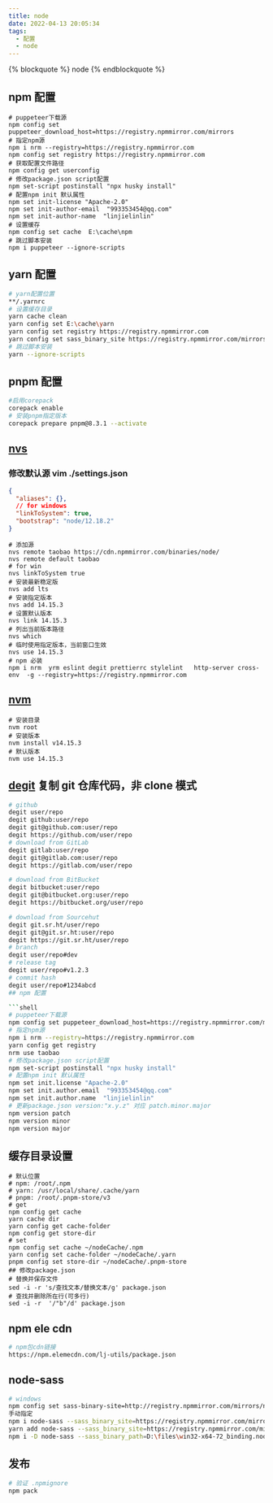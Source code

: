 ```yaml
---
title: node
date: 2022-04-13 20:05:34
tags:
  - 配置
  - node
---
```


{% blockquote %} node {% endblockquote %}

<!--more-->

## npm 配置

```shell
# puppeteer下载源
npm config set puppeteer_download_host=https://registry.npmmirror.com/mirrors
# 指定npm源
npm i nrm --registry=https://registry.npmmirror.com
npm config set registry https://registry.npmmirror.com
# 获取配置文件路径
npm config get userconfig
# 修改package.json script配置
npm set-script postinstall "npx husky install"
# 配置npm init 默认属性
npm set init-license "Apache-2.0"
npm set init-author-email  "993353454@qq.com"
npm set init-author-name  "linjielinlin"
# 设置缓存
npm config set cache  E:\cache\npm
# 跳过脚本安装
npm i puppeteer --ignore-scripts
```

## yarn 配置

```sh
# yarn配置位置
**/.yarnrc
# 设置缓存目录
yarn cache clean
yarn config set E:\cache\yarn
yarn config set registry https://registry.npmmirror.com
yarn config set sass_binary_site https://registry.npmmirror.com/mirrors/node-sass/
# 跳过脚本安装
yarn --ignore-scripts
```

## pnpm 配置

```sh
#启用corepack
corepack enable
# 安装pnpm指定版本
corepack prepare pnpm@8.3.1 --activate
```

## [nvs](https://github.com/jasongin/nvs/releases)

### 修改默认源 vim ./settings.json

```json
{
  "aliases": {},
  // for windows
  "linkToSystem": true,
  "bootstrap": "node/12.18.2"
}
```

```shell
# 添加源
nvs remote taobao https://cdn.npmmirror.com/binaries/node/
nvs remote default taobao
# for win
nvs linkToSystem true
# 安装最新稳定版
nvs add lts
# 安装指定版本
nvs add 14.15.3
# 设置默认版本
nvs link 14.15.3
# 列出当前版本路径
nvs which
# 临时使用指定版本，当前窗口生效
nvs use 14.15.3
# npm 必装
npm i nrm  yrm eslint degit prettierrc stylelint   http-server cross-env  -g --registry=https://registry.npmmirror.com
```

## [nvm](https://github.com/coreybutler/nvm-windows)

```shell
# 安装目录
nvm root
# 安装版本
nvm install v14.15.3
# 默认版本
nvm use 14.15.3
```

## [degit](https://www.npmjs.com/package/degit) 复制 git 仓库代码，非 clone 模式

````sh
# github
degit user/repo
degit github:user/repo
degit git@github.com:user/repo
degit https://github.com/user/repo
# download from GitLab
degit gitlab:user/repo
degit git@gitlab.com:user/repo
degit https://gitlab.com/user/repo

# download from BitBucket
degit bitbucket:user/repo
degit git@bitbucket.org:user/repo
degit https://bitbucket.org/user/repo

# download from Sourcehut
degit git.sr.ht/user/repo
degit git@git.sr.ht:user/repo
degit https://git.sr.ht/user/repo
# branch
degit user/repo#dev
# release tag
degit user/repo#v1.2.3
# commit hash
degit user/repo#1234abcd
## npm 配置

```shell
# puppeteer下载源
npm config set puppeteer_download_host=https://registry.npmmirror.com/mirrors
# 指定npm源
npm i nrm --registry=https://registry.npmmirror.com
yarn config get registry
nrm use taobao
# 修改package.json script配置
npm set-script postinstall "npx husky install"
# 配置npm init 默认属性
npm set init.license "Apache-2.0"
npm set init.author.email  "993353454@qq.com"
npm set init.author.name  "linjielinlin"
# 更新package.json version:"x.y.z" 对应 patch.minor.major
npm version patch
npm version minor
npm version major
````

## 缓存目录设置

```shell
# 默认位置
# npm: /root/.npm
# yarn: /usr/local/share/.cache/yarn
# pnpm: /root/.pnpm-store/v3
# get
npm config get cache
yarn cache dir
yarn config get cache-folder
npm config get store-dir
# set
npm config set cache ~/nodeCache/.npm
yarn config set cache-folder ~/nodeCache/.yarn
pnpm config set store-dir ~/nodeCache/.pnpm-store
## 修改package.json
# 替换并保存文件
sed -i -r 's/查找文本/替换文本/g' package.json
# 查找并删除所在行(可多行)
sed -i -r  '/"b"/d' package.json
```

## npm ele cdn

```sh
# npm包cdn链接
https://npm.elemecdn.com/lj-utils/package.json
```

## node-sass

```sh
# windows
npm config set sass-binary-site=http://registry.npmmirror.com/mirrors/node-sass
手动指定
npm i node-sass --sass_binary_site=https://registry.npmmirror.com/mirrors/node-sass/
yarn add node-sass --sass_binary_site=https://registry.npmmirror.com/mirrors/node-sass/
npm i -D node-sass --sass_binary_path=D:\files\win32-x64-72_binding.node
```

## 发布

```sh
# 验证 .npmignore
npm pack
```
